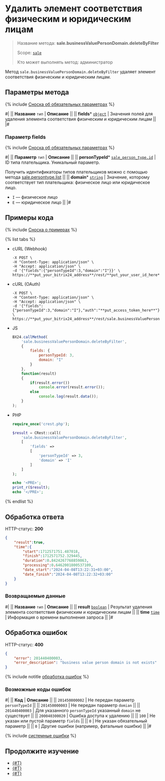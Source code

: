 # Удалить элемент соответствия физическим и юридическим лицам

> Название метода: **sale.businessValuePersonDomain.deleteByFilter**
>
> Scope: [`sale`](../../scopes/permissions.md)
>
> Кто может выполнять метод: администратор

Метод `sale.businessValuePersonDomain.deleteByFilter` удаляет элемент соответствия физическим и юридическим лицам. 

## Параметры метода

{% include [Сноска об обязательных параметрах](../../../_includes/required.md) %}

#|
|| **Название**
`тип` | **Описание** ||
|| **fields***
[`object`](../../data-types.md) | Значения полей для удаления элемента соответствия физическим и юридическим лицам ||
|#

### Параметр fields

{% include [Сноска об обязательных параметрах](../../../_includes/required.md) %}

#|
|| **Параметр**
`тип` | **Описание** ||
|| **personTypeId***
[`sale_person_type.id`](../data-types.md) | ID типа плательщика. Уникальный параметр. 

Получить идентификаторы типов плательщиков можно с помощью метода [sale.persontype.list](../person-type/sale-person-type-list.md) ||
|| **domain***
[`string`](../../data-types.md) | Значение, которому соответствует тип плательщика: физическое лицо или юридическое лицо.
- `I` — физическое лицо
- `E` — юридическое лицо ||
|#

## Примеры кода

{% include [Сноска о примерах](../../../_includes/examples.md) %}

{% list tabs %}

- cURL (Webhook)

    ```curl
    -X POST \
    -H "Content-Type: application/json" \
    -H "Accept: application/json" \
    -d '{"fields":{"personTypeId":3,"domain":"I"}}' \
    https://**put_your_bitrix24_address**/rest/**put_your_user_id_here**/**put_your_webhook_here**/sale.businessValuePersonDomain.deleteByFilter
    ```

- cURL (OAuth)

    ```curl
    -X POST \
    -H "Content-Type: application/json" \
    -H "Accept: application/json" \
    -d '{"fields":{"personTypeId":3,"domain":"I"},"auth":"**put_access_token_here**"}' \
    https://**put_your_bitrix24_address**/rest/sale.businessValuePersonDomain.deleteByFilter
    ```

- JS

    ```js
    BX24.callMethod(
        'sale.businessValuePersonDomain.deleteByFilter', 
        {
            fields: {
                personTypeId: 3,
                domain: "I"
            }
        },
        function(result)
        {
            if(result.error())
                console.error(result.error());
            else
                console.log(result.data());
        }
    );
    ```

- PHP

    ```php
    require_once('crest.php');

    $result = CRest::call(
        'sale.businessValuePersonDomain.deleteByFilter',
        [
            'fields' =>
            [
                'personTypeId' => 3,
                'domain' => 'I'
            ]
        ]
    );

    echo '<PRE>';
    print_r($result);
    echo '</PRE>';
    ```

{% endlist %}

## Обработка ответа

HTTP-статус: **200**

```json
{
    "result":true,
    "time":{
        "start":1712571751.487018,
        "finish":1712571752.329445,
        "duration":0.8424267768859863,
        "processing":0.6462001800537109,
        "date_start":"2024-04-08T13:22:31+03:00",
        "date_finish":"2024-04-08T13:22:32+03:00"
    }
}
```

### Возвращаемые данные

#|
|| **Название**
`тип` | **Описание** ||
|| **result**
[`boolean`](../../data-types.md) | Результат удаления элемента соответствия физическим и юридическим лицам ||
|| **time**
[`time`](../../data-types.md) | Информация о времени выполнения запроса ||
|#

## Обработка ошибок

HTTP-статус: **400**

```json
{
    "error": 201440400003,
    "error_description": "business value person domain is not exists"
}
```

{% include notitle [обработка ошибок](../../../_includes/error-info.md) %}

### Возможные коды ошибок

#|
|| **Код** | **Описание** ||
|| `201450000002` | Не передан параметр `personTypeId` ||
|| `201450000003` | Не передан параметр `domian` ||
|| `201440400003` | Для указанного `personTypeId` указанный `domain` не существует ||
|| `200040300020` | Ошибка доступа к удалению ||
|| `100` | Не указан или пустой параметр `fields` ||
|| `0` | Не указан обязательный параметр ||
|| `0` | Другие ошибки (например, фатальные ошибки) ||
|#

{% include [системные ошибки](../../../_includes/system-errors.md) %}

## Продолжите изучение 

- [{#T}](./sale-business-value-person-domain-add.md)
- [{#T}](./sale-business-value-person-domain-list.md)
- [{#T}](./sale-business-value-person-domain-get-fields.md)